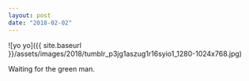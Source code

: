 ```yaml
---
layout: post
date: "2018-02-02"
---
```


![yo yo]({{ site.baseurl }}/assets/images/2018/tumblr_p3jg1aszug1r16syio1_1280-1024x768.jpg)

Waiting for the green man.
